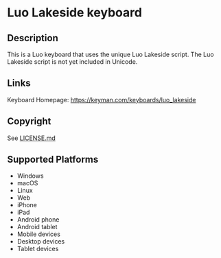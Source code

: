 Luo Lakeside keyboard
==============

Description
-----------
This is a Luo keyboard that uses the unique Luo Lakeside script. The Luo Lakeside script is not yet included in Unicode.

Links
-----
Keyboard Homepage: https://keyman.com/keyboards/luo_lakeside

Copyright
---------
See [LICENSE.md](LICENSE.md)

Supported Platforms
-------------------
 * Windows
 * macOS
 * Linux
 * Web
 * iPhone
 * iPad
 * Android phone
 * Android tablet
 * Mobile devices
 * Desktop devices
 * Tablet devices

